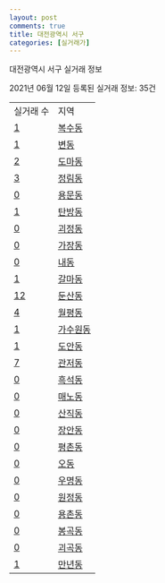 ```yaml
---
layout: post
comments: true
title: 대전광역시 서구
categories: [실거래가]
---
```


대전광역시 서구 실거래 정보

2021년 06월 12일 등록된 실거래 정보: 35건


<table>
  <tr>
    <td>실거래 수</td>
    <td>지역</td>
  </tr>

  
  <tr>
    <td><a href="3017010100.html">1</a></td>
    <td><a href="3017010100.html">복수동</a></td>
  </tr>
    

  <tr>
    <td><a href="3017010200.html">1</a></td>
    <td><a href="3017010200.html">변동</a></td>
  </tr>
    

  <tr>
    <td><a href="3017010300.html">2</a></td>
    <td><a href="3017010300.html">도마동</a></td>
  </tr>
    

  <tr>
    <td><a href="3017010400.html">3</a></td>
    <td><a href="3017010400.html">정림동</a></td>
  </tr>
    

  <tr>
    <td><a href="3017010500.html">0</a></td>
    <td><a href="3017010500.html">용문동</a></td>
  </tr>
    

  <tr>
    <td><a href="3017010600.html">1</a></td>
    <td><a href="3017010600.html">탄방동</a></td>
  </tr>
    

  <tr>
    <td><a href="3017010800.html">0</a></td>
    <td><a href="3017010800.html">괴정동</a></td>
  </tr>
    

  <tr>
    <td><a href="3017010900.html">0</a></td>
    <td><a href="3017010900.html">가장동</a></td>
  </tr>
    

  <tr>
    <td><a href="3017011000.html">0</a></td>
    <td><a href="3017011000.html">내동</a></td>
  </tr>
    

  <tr>
    <td><a href="3017011100.html">1</a></td>
    <td><a href="3017011100.html">갈마동</a></td>
  </tr>
    

  <tr>
    <td><a href="3017011200.html">12</a></td>
    <td><a href="3017011200.html">둔산동</a></td>
  </tr>
    

  <tr>
    <td><a href="3017011300.html">4</a></td>
    <td><a href="3017011300.html">월평동</a></td>
  </tr>
    

  <tr>
    <td><a href="3017011400.html">1</a></td>
    <td><a href="3017011400.html">가수원동</a></td>
  </tr>
    

  <tr>
    <td><a href="3017011500.html">1</a></td>
    <td><a href="3017011500.html">도안동</a></td>
  </tr>
    

  <tr>
    <td><a href="3017011600.html">7</a></td>
    <td><a href="3017011600.html">관저동</a></td>
  </tr>
    

  <tr>
    <td><a href="3017011700.html">0</a></td>
    <td><a href="3017011700.html">흑석동</a></td>
  </tr>
    

  <tr>
    <td><a href="3017011800.html">0</a></td>
    <td><a href="3017011800.html">매노동</a></td>
  </tr>
    

  <tr>
    <td><a href="3017011900.html">0</a></td>
    <td><a href="3017011900.html">산직동</a></td>
  </tr>
    

  <tr>
    <td><a href="3017012000.html">0</a></td>
    <td><a href="3017012000.html">장안동</a></td>
  </tr>
    

  <tr>
    <td><a href="3017012100.html">0</a></td>
    <td><a href="3017012100.html">평촌동</a></td>
  </tr>
    

  <tr>
    <td><a href="3017012200.html">0</a></td>
    <td><a href="3017012200.html">오동</a></td>
  </tr>
    

  <tr>
    <td><a href="3017012300.html">0</a></td>
    <td><a href="3017012300.html">우명동</a></td>
  </tr>
    

  <tr>
    <td><a href="3017012400.html">0</a></td>
    <td><a href="3017012400.html">원정동</a></td>
  </tr>
    

  <tr>
    <td><a href="3017012500.html">0</a></td>
    <td><a href="3017012500.html">용촌동</a></td>
  </tr>
    

  <tr>
    <td><a href="3017012600.html">0</a></td>
    <td><a href="3017012600.html">봉곡동</a></td>
  </tr>
    

  <tr>
    <td><a href="3017012700.html">0</a></td>
    <td><a href="3017012700.html">괴곡동</a></td>
  </tr>
    

  <tr>
    <td><a href="3017012800.html">1</a></td>
    <td><a href="3017012800.html">만년동</a></td>
  </tr>
    


</table>
    